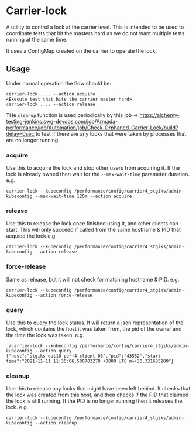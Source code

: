 # Carrier-lock
A utility to control a lock at the carrier level. This is intended to be used to coordinate tests that hit the masters hard as we do not want multiple tests running at the same time.

It uses a ConfigMap created on the carrier to operate the lock.

## Usage
Under normal operation the flow should be:

```
carrier-lock .... --action acquire
<Execute test that hits the carrier master hard>
carrier-lock .... --action release
```
THe `cleanup` function is used periodically by this job -> https://alchemy-testing-jenkins.swg-devops.com/job/Armada-performance/job/Automation/job/Check-Orphaned-Carrier-Lock/build?delay=0sec to test if there are any locks that were taken by processes that are no longer running.

### acquire
Use this to acquire the lock and stop other users from acquiring it. If the lock is already owned then wait for the `--max-wait-time` parameter duration. 
e.g.

```
carrier-lock --kubeconfig /performance/config/carrier4_stgiks/admin-kubeconfig --max-wait-time 120m --action acquire
```

### release
Use this to release the lock once finished using it, and other clients can start. This will only succeed if called from the same hostname & PID that acquied the lock
e.g.

```
carrier-lock --kubeconfig /performance/config/carrier4_stgiks/admin-kubeconfig --action release
```

### force-release
Same as release, but it will not check for matching hostname & PID.
e.g.

```
carrier-lock --kubeconfig /performance/config/carrier4_stgiks/admin-kubeconfig --action force-release
```

### query
Use this to query the lock status. It will return a json representation of the lock, which contains the host it was taken from, the pid of the owner and the time the lock was taken.
e.g.

```
./carrier-lock --kubeconfig /performance/config/carrier4_stgiks/admin-kubeconfig --action query
{"host":"stgiks-dal10-perf4-client-03","pid":"43552","start-time":"2021-11-11 11:35:06.500703278 +0000 UTC m=+30.321635200"}
```

### cleanup
Use this to release any locks that might have been left behind. It checks that the lock was created from this host, and then checks if the PID that claimed the lock is still running. If the PID is no longer running then it releases the lock.
e.g.

```
carrier-lock --kubeconfig /performance/config/carrier4_stgiks/admin-kubeconfig --action cleanup
```